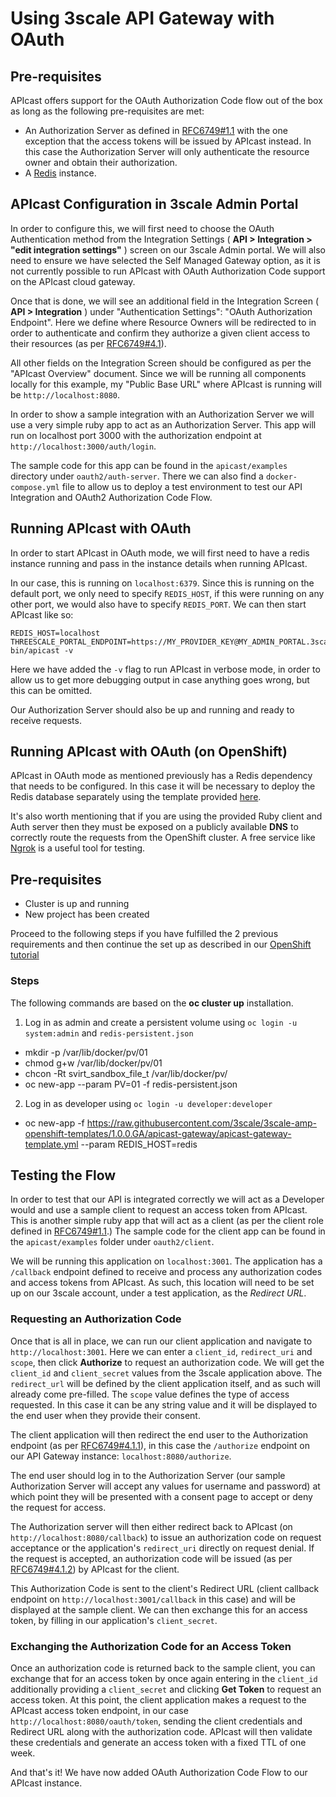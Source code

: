# Using 3scale API Gateway with OAuth

## Pre-requisites

APIcast offers support for the OAuth Authorization Code flow out of the box as long as the following pre-requisites are met:

- An Authorization Server as defined in [RFC6749#1.1](https://tools.ietf.org/html/rfc6749#section-1.1) with the one exception that the access tokens will be issued by APIcast instead. In this case the Authorization Server will only authenticate the resource owner and obtain their authorization.
- A [Redis](https://redis.io) instance.

## APIcast Configuration in 3scale Admin Portal

In order to configure this, we will first need to choose the OAuth Authentication method from the Integration Settings ( **API > Integration > "edit integration settings"** ) screen on our 3scale Admin portal. We will also need to ensure we have selected the Self Managed Gateway option, as it is not currently possible to run APIcast with OAuth Authorization Code support on the APIcast cloud gateway. 

Once that is done, we will see an additional field in the Integration Screen ( **API > Integration** ) under "Authentication Settings": "OAuth Authorization Endpoint". Here we define where Resource Owners will be redirected to in order to authenticate and confirm they authorize a given client access to their resources (as per [RFC6749#4.1](https://tools.ietf.org/html/rfc6749#section-4.1.1)). 

All other fields on the Integration Screen should be configured as per the "APIcast Overview" document. Since we will be running all components locally for this example, my "Public Base URL" where APIcast is running will be `http://localhost:8080`.

In order to show a sample integration with an Authorization Server we will use a very simple ruby app to act as an Authorization Server. This app will run on localhost port 3000 with the authorization endpoint at `http://localhost:3000/auth/login`.

The sample code for this app can be found in the `apicast/examples` directory under `oauth2/auth-server`. There we can also find a `docker-compose.yml` file to allow us to deploy a test environment to test our API Integration and OAuth2 Authorization Code Flow. 

## Running APIcast with OAuth

In order to start APIcast in OAuth mode, we will first need to have a redis instance running and pass in the instance details when running APIcast.

In our case, this is running on `localhost:6379`. Since this is running on the default port, we only need to specify `REDIS_HOST`, if this were running on any other port, we would also have to specify `REDIS_PORT`. We can then start APIcast like so:

```shell
REDIS_HOST=localhost THREESCALE_PORTAL_ENDPOINT=https://MY_PROVIDER_KEY@MY_ADMIN_PORTAL.3scale.net bin/apicast -v
```

Here we have added the `-v` flag to run APIcast in verbose mode, in order to allow us to get more debugging output in case anything goes wrong, but this can be omitted.

Our Authorization Server should also be up and running and ready to receive requests.

## Running APIcast with OAuth (on OpenShift)

APIcast in OAuth mode as mentioned previously has a Redis dependency that needs to be configured. In this case it will be necessary to deploy the Redis database separately using the template provided [here](https://github.com/3scale/apicast/tree/master/openshift).

It's also worth mentioning that if you are using the provided Ruby client and Auth server then they must be exposed on a publicly available **DNS** to correctly route the requests from the OpenShift cluster. A free service like [Ngrok](https://ngrok.com/) is a useful tool for testing.

## Pre-requisites

- Cluster is up and running
- New project has been created

Proceed to the following steps if you have fulfilled the 2 previous requirements and then continue the set up as described in our [OpenShift tutorial](https://support.3scale.net/docs/deployment-options/apicast-openshift)

### Steps

The following commands are based on the **oc cluster up** installation.

1. Log in as admin and create a persistent volume using `oc login -u system:admin` and `redis-persistent.json`
  - mkdir -p /var/lib/docker/pv/01
  - chmod g+w /var/lib/docker/pv/01
  - chcon -Rt svirt_sandbox_file_t /var/lib/docker/pv/
  - oc new-app --param PV=01 -f redis-persistent.json

2. Log in as developer using `oc login -u developer:developer`
  - oc new-app -f https://raw.githubusercontent.com/3scale/3scale-amp-openshift-templates/1.0.0.GA/apicast-gateway/apicast-gateway-template.yml --param REDIS_HOST=redis

## Testing the Flow

In order to test that our API is integrated correctly we will act as a Developer would and use a sample client to request an access token from APIcast. This is another simple ruby app that will act as a client (as per the client role defined in [RFC6749#1.1](https://tools.ietf.org/html/rfc6749#section-1.1).) The sample code for the client app can be found in the `apicast/examples` folder under `oauth2/client`.

We will be running this application on `localhost:3001`. The application has a `/callback` endpoint defined to receive and process any authorization codes and access tokens from APIcast. As such, this location will need to be set up on our 3scale account, under a test application, as the *Redirect URL*.

### Requesting an Authorization Code

Once that is all in place, we can run our client application and navigate to `http://localhost:3001`. Here we can enter a `client_id`, `redirect_uri` and `scope`, then click **Authorize** to request an authorization code. We will get the `client_id` and `client_secret` values from the 3scale application above. The `redirect_url` will be defined by the client application itself, and as such will already come pre-filled. The `scope` value defines the type of access requested. In this case it can be any string value and it will be displayed to the end user when they provide their consent.

The client application will then redirect the end user to the Authorization endpoint (as per [RFC6749#4.1.1](https://tools.ietf.org/html/rfc6749#section-4.1.1)), in this case the `/authorize` endpoint on our API Gateway instance: `localhost:8080/authorize`.

The end user should log in to the Authorization Server (our sample Authorization Server will accept any values for username and password) at which point they will be presented with a consent page to accept or deny the request for access.

The Authorization server will then either redirect back to APIcast (on `http://localhost:8080/callback`) to issue an authorization code on request acceptance or the application's `redirect_uri` directly on request denial. If the request is accepted, an authorization code will be issued (as per [RFC6749#4.1.2](https://tools.ietf.org/html/rfc6749#section-4.1.2)) by APIcast for the client.

This Authorization Code is sent to the client's Redirect URL (client callback endpoint on `http://localhost:3001/callback` in this case) and will be displayed at the sample client. We can then exchange this for an access token, by filling in our application's `client_secret`.

### Exchanging the Authorization Code for an Access Token

Once an authorization code is returned back to the sample client, you can exchange that for an access token by once again entering in the `client_id` additionally providing a `client_secret` and clicking **Get Token** to request an access token. At this point, the client application makes a request to the APIcast access token endpoint, in our case `http://localhost:8080/oauth/token`, sending the client credentials and Redirect URL along with the authorization code. APIcast will then validate these credentials and generate an access token with a fixed TTL of one week.

And that's it! We have now added OAuth Authorization Code Flow to our APIcast instance.
